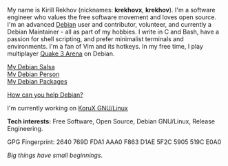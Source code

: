 My name is Kirill Rekhov (nicknames: **krekhovx**, **krekhov**). I'm a software engineer who values the free software movement and loves open source. I'm an advanced [Debian](https://www.debian.org/index.en.html) user and contributor, volunteer, and currently a Debian Maintainer - all as part of my hobbies. I write in C and Bash, have a passion for shell scripting, and prefer minimalist terminals and environments. I'm a fan of Vim and its hotkeys. In my free time, I play multiplayer [Quake 3 Arena](https://ioquake3.org) on Debian.

[My Debian Salsa](https://salsa.debian.org/krekhov)<br/>
[My Debian Person](https://nm.debian.org/person/krekhov)<br/>
[My Debian Packages](https://qa.debian.org/developer.php?login=krekhov.dev@gmail.com)

[How can you help Debian?](https://www.debian.org/intro/help.en.html)

I'm currently working on [KoruX GNU/Linux](https://github.com/KoruX-GNU-Linux)

**Tech interests:** Free Software, Open Source, Debian GNU/Linux, Release Engineering.

GPG Fingerprint: 2640 769D FDA1 AAA0 F863  D1AE 5F2C 5905 519C E0A0

*Big things have small beginnings.*
